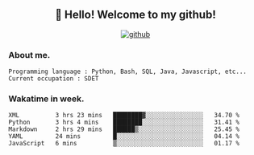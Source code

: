 <h2 align="center">👋 Hello! Welcome to my github! </h2>
<p align="center">
  <a href="https://github.com/usergwen"><img src="https://img.shields.io/badge/GitHub-24292e" alt="github"></a>
</p>

### About me.

```Plain Text
Programming language : Python, Bash, SQL, Java, Javascript, etc...
Current occupation : SDET
```
### Wakatime in week.

<!--START_SECTION:waka-->
```text
XML          3 hrs 23 mins   ████████▓░░░░░░░░░░░░░░░░   34.70 % 
Python       3 hrs 4 mins    ████████░░░░░░░░░░░░░░░░░   31.41 % 
Markdown     2 hrs 29 mins   ██████▒░░░░░░░░░░░░░░░░░░   25.45 % 
YAML         24 mins         █░░░░░░░░░░░░░░░░░░░░░░░░   04.14 % 
JavaScript   6 mins          ▒░░░░░░░░░░░░░░░░░░░░░░░░   01.17 % 
```
<!--END_SECTION:waka-->
